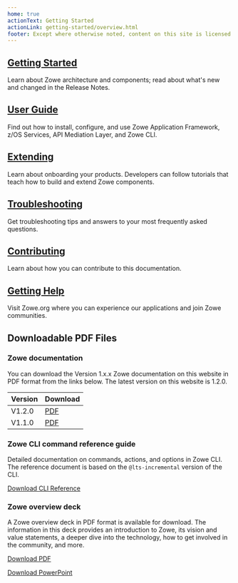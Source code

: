 ```yaml
---
home: true
actionText: Getting Started
actionLink: getting-started/overview.html
footer: Except where otherwise noted, content on this site is licensed under a Creative Commons Attribution 4.0 International license.
---
```


<div class="features">
  <div class="feature">
    <h2><a href="./getting-started/overview.html">Getting Started</a></h2>
    <p>Learn about Zowe architecture and components; read about what's new and changed in the Release Notes.</p>
  </div>
  <div class="feature">
    <h2><a href="./user-guide/installandconfig.html">User Guide</a></h2>
    <p>Find out how to install, configure, and use Zowe Application Framework, z/OS Services, API Mediation Layer, and Zowe CLI.</p>
  </div>
  <div class="feature">
    <h2><a href="./extend/extend-apiml/api-mediation-onboard-overview.html">Extending</a></h2>
    <p>Learn about onboarding your products. Developers can follow tutorials that teach how to build and extend Zowe components.</p>
  </div>
  <div class="feature">
    <h2><a href="./troubleshoot/troubleshooting.html">Troubleshooting</a></h2>
    <p>Get troubleshooting tips and answers to your most frequently asked questions.</p>
  </div>
  <div class="feature">
    <h2><a href="./contributing.html">Contributing</a></h2>
    <p>Learn about how you can contribute to this documentation.</p>
  </div>
  <div class="feature">
    <h2><a href="https://zowe.org/home/">Getting Help</a></h2>
    <p>Visit Zowe.org where you can experience our applications and join Zowe communities.</p>  
  </div>
</div>

## Downloadable PDF Files

### Zowe documentation

You can download the Version 1.x.x Zowe documentation on this website in PDF format from the links below. The latest version on this website is 1.2.0.

| Version | Download 
| --- | ---
| V1.2.0 | [PDF](https://zowe.github.io/docs-site/latest/Zowe_Documentation.pdf)
| V1.1.0 | [PDF](./Zowe_Documentation_1.1.0.pdf)

### Zowe CLI command reference guide 

Detailed documentation on commands, actions, and options in Zowe CLI. The reference document is based on the `@lts-incremental` version of the CLI.

<p class="action"><a href="https://zowe.github.io/docs-site/latest/CLIReference_Zowe.pdf" class="nav-link action-button"> <span>Download CLI Reference</span></a></p>

### Zowe overview deck

A Zowe overview deck in PDF format is available for download. The information in this deck provides an introduction to Zowe, its vision and value statements, a deeper dive into the technology, how to get involved in the community, and more. 

[Download PDF](Zowe_Overview.pdf)

[Download PowerPoint](https://ibm.box.com/s/1l34h38at1fgvmy1ghtu09owdhewx1sm)
